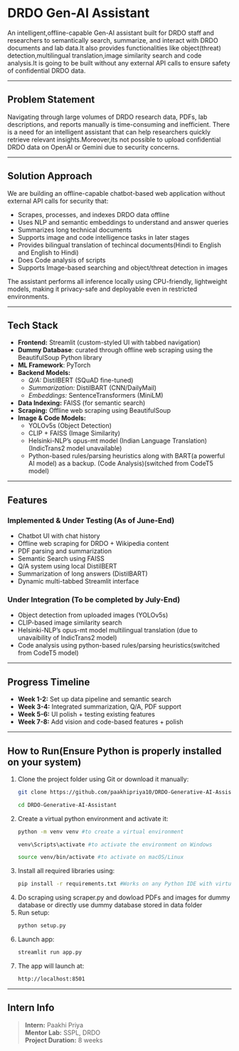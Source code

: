 #  DRDO Gen-AI Assistant

An intelligent,offline-capable Gen-AI assistant built for DRDO staff and researchers to semantically search, summarize, and interact with DRDO documents and lab data.It also provides functionalities like object(threat) detection,multilingual translation,image similarity search and code analysis.It is going to be built  without any external API calls to ensure safety of confidential DRDO data.

---

##  Problem Statement

Navigating through large volumes of DRDO research data, PDFs, lab descriptions, and reports manually is time-consuming and inefficient. There is a need for an intelligent assistant that can help researchers quickly retrieve relevant insights.Moreover,its not possible to upload confidential DRDO data on OpenAI or Gemini due to security concerns.

---

##  Solution Approach

We are building an offline-capable chatbot-based web application without external API calls for security that:
- Scrapes, processes, and indexes DRDO data offline
- Uses NLP and semantic embeddings to understand and answer queries
- Summarizes long technical documents
- Supports image and code intelligence tasks in later stages
- Provides bilingual translation of techincal documents(Hindi to English and English to Hindi)
- Does Code analysis of scripts
- Supports Image-based searching and object/threat detection in images

The assistant performs all inference locally using CPU-friendly, lightweight models, making it privacy-safe and deployable even in restricted environments.

---

## Tech Stack

- **Frontend:** Streamlit (custom-styled UI with tabbed navigation)
- **Dummy Database**: curated through offline web scraping using the BeautifulSoup Python library
- **ML Framework**: PyTorch
- **Backend Models:**
  - *Q/A:* DistilBERT (SQuAD fine-tuned)
  - *Summarization:* DistilBART (CNN/DailyMail)
  - *Embeddings:* SentenceTransformers (MiniLM)
- **Data Indexing:** FAISS (for semantic search)
- **Scraping:** Offline web scraping using BeautifulSoup
- **Image & Code Models:** 
  - YOLOv5s (Object Detection)
  - CLIP + FAISS (Image Similarity)
  - Helsinki-NLP’s opus-mt model (Indian Language Translation)(IndicTrans2 model unavailable)
  - Python-based rules/parsing heuristics along with BART(a powerful AI model) as a backup. (Code Analysis)(switched from CodeT5 model)

---

##  Features

###  Implemented & Under Testing (As of June-End)
- Chatbot UI with chat history
- Offline web scraping for DRDO + Wikipedia content
- PDF parsing and summarization
- Semantic Search using FAISS
- Q/A system using local DistilBERT
- Summarization of long answers (DistilBART)
- Dynamic multi-tabbed Streamlit interface

###  Under Integration (To be completed by July-End)
- Object detection from uploaded images (YOLOv5s)
- CLIP-based image similarity search
- Helsinki-NLP’s opus-mt model multilingual translation (due to unavaibility of IndicTrans2 model)
- Code analysis using python-based rules/parsing heuristics(switched from CodeT5 model)

---

##  Progress Timeline

- **Week 1-2:** Set up data pipeline and semantic search
- **Week 3-4:** Integrated summarization, Q/A, PDF support
- **Week 5-6:** UI polish + testing existing features
- **Week 7-8:** Add vision and code-based features + polish

---

##  How to Run(Ensure Python is properly installed on your system)

1. Clone the project folder using Git or download it manually:
   ```bash
   git clone https://github.com/paakhipriya10/DRDO-Generative-AI-Assistant.git
   ```
   ```bash
   cd DRDO-Generative-AI-Assistant
   ```
2. Create a virtual python environment and activate it:
   ```bash
   python -m venv venv #to create a virtual environment
   ```
   ```bash
   venv\Scripts\activate #to activate the environment on Windows
   ```
   ```bash
   source venv/bin/activate #to activate on macOS/Linux
   ```
4. Install all required libraries using:
   ```bash
   pip install -r requirements.txt #Works on any Python IDE with virtual environment support.
5. Do scraping using scraper.py and dowload PDFs and images for dummy database or directly use dummy database stored in data folder
6. Run setup:
   ```bash
   python setup.py  
7. Launch app:
   ```bash
   streamlit run app.py
8. The app will launch at:
   ```bash
   http://localhost:8501
---

##  Intern Info

> **Intern:** Paakhi Priya  
> **Mentor Lab:** SSPL, DRDO  
> **Project Duration:** 8 weeks  



